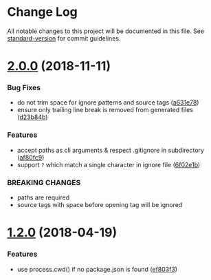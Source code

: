 # Change Log

All notable changes to this project will be documented in this file. See [standard-version](https://github.com/conventional-changelog/standard-version) for commit guidelines.

<a name="2.0.0"></a>
# [2.0.0](https://github.com/foray1010/ignore-sync/compare/v1.2.0...v2.0.0) (2018-11-11)


### Bug Fixes

* do not trim space for ignore patterns and source tags ([a631e78](https://github.com/foray1010/ignore-sync/commit/a631e78))
* ensure only trailing line break is removed from generated files ([d23b84b](https://github.com/foray1010/ignore-sync/commit/d23b84b))


### Features

* accept paths as cli arguments & respect .gitignore in subdirectory ([af80fc9](https://github.com/foray1010/ignore-sync/commit/af80fc9))
* support `?` which match a single character in ignore file ([6f02e1b](https://github.com/foray1010/ignore-sync/commit/6f02e1b))


### BREAKING CHANGES

* paths are required
* source tags with space before opening tag will be ignored



<a name="1.2.0"></a>
# [1.2.0](https://github.com/foray1010/ignore-sync/compare/v1.1.0...v1.2.0) (2018-04-19)


### Features

* use process.cwd() if no package.json is found ([ef803f3](https://github.com/foray1010/ignore-sync/commit/ef803f3))
